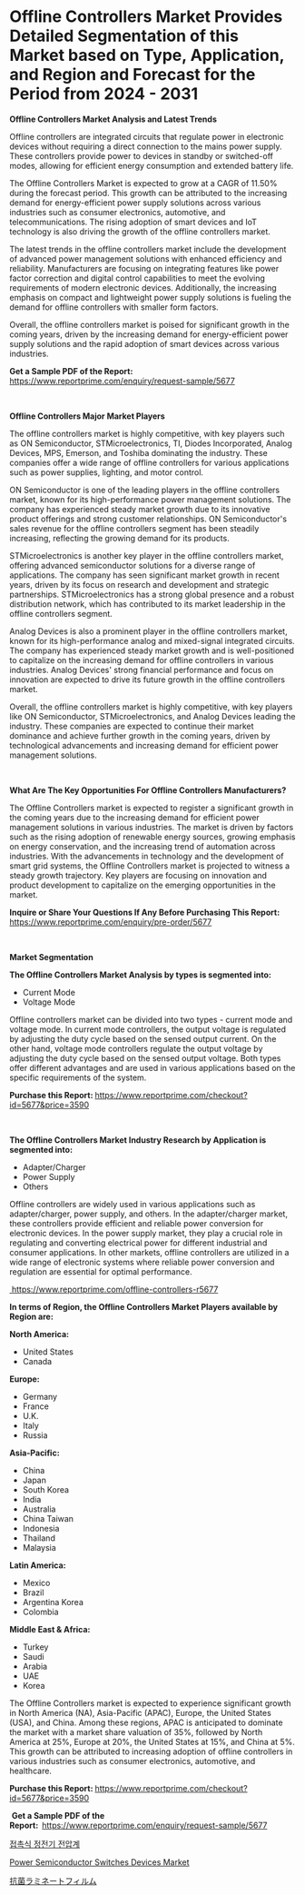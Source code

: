 <p><h1>Offline Controllers Market Provides Detailed Segmentation of this Market based on Type, Application, and Region and Forecast for the Period from 2024 - 2031</h1></p><p><strong>Offline Controllers Market Analysis and Latest Trends</strong></p>
<p><p>Offline controllers are integrated circuits that regulate power in electronic devices without requiring a direct connection to the mains power supply. These controllers provide power to devices in standby or switched-off modes, allowing for efficient energy consumption and extended battery life.</p><p>The Offline Controllers Market is expected to grow at a CAGR of 11.50% during the forecast period. This growth can be attributed to the increasing demand for energy-efficient power supply solutions across various industries such as consumer electronics, automotive, and telecommunications. The rising adoption of smart devices and IoT technology is also driving the growth of the offline controllers market.</p><p>The latest trends in the offline controllers market include the development of advanced power management solutions with enhanced efficiency and reliability. Manufacturers are focusing on integrating features like power factor correction and digital control capabilities to meet the evolving requirements of modern electronic devices. Additionally, the increasing emphasis on compact and lightweight power supply solutions is fueling the demand for offline controllers with smaller form factors.</p><p>Overall, the offline controllers market is poised for significant growth in the coming years, driven by the increasing demand for energy-efficient power supply solutions and the rapid adoption of smart devices across various industries.</p></p>
<p><strong>Get a Sample PDF of the Report:&nbsp;</strong> <a href="https://www.reportprime.com/enquiry/request-sample/5677">https://www.reportprime.com/enquiry/request-sample/5677</a></p>
<p>&nbsp;</p>
<p><strong>Offline Controllers Major Market Players</strong></p>
<p><p>The offline controllers market is highly competitive, with key players such as ON Semiconductor, STMicroelectronics, TI, Diodes Incorporated, Analog Devices, MPS, Emerson, and Toshiba dominating the industry. These companies offer a wide range of offline controllers for various applications such as power supplies, lighting, and motor control.</p><p>ON Semiconductor is one of the leading players in the offline controllers market, known for its high-performance power management solutions. The company has experienced steady market growth due to its innovative product offerings and strong customer relationships. ON Semiconductor's sales revenue for the offline controllers segment has been steadily increasing, reflecting the growing demand for its products.</p><p>STMicroelectronics is another key player in the offline controllers market, offering advanced semiconductor solutions for a diverse range of applications. The company has seen significant market growth in recent years, driven by its focus on research and development and strategic partnerships. STMicroelectronics has a strong global presence and a robust distribution network, which has contributed to its market leadership in the offline controllers segment.</p><p>Analog Devices is also a prominent player in the offline controllers market, known for its high-performance analog and mixed-signal integrated circuits. The company has experienced steady market growth and is well-positioned to capitalize on the increasing demand for offline controllers in various industries. Analog Devices' strong financial performance and focus on innovation are expected to drive its future growth in the offline controllers market.</p><p>Overall, the offline controllers market is highly competitive, with key players like ON Semiconductor, STMicroelectronics, and Analog Devices leading the industry. These companies are expected to continue their market dominance and achieve further growth in the coming years, driven by technological advancements and increasing demand for efficient power management solutions.</p></p>
<p>&nbsp;</p>
<p><strong>What Are The Key Opportunities For Offline Controllers Manufacturers?</strong></p>
<p><p>The Offline Controllers market is expected to register a significant growth in the coming years due to the increasing demand for efficient power management solutions in various industries. The market is driven by factors such as the rising adoption of renewable energy sources, growing emphasis on energy conservation, and the increasing trend of automation across industries. With the advancements in technology and the development of smart grid systems, the Offline Controllers market is projected to witness a steady growth trajectory. Key players are focusing on innovation and product development to capitalize on the emerging opportunities in the market.</p></p>
<p><strong>Inquire or Share Your Questions If Any Before Purchasing This Report:</strong> <a href="https://www.reportprime.com/enquiry/pre-order/5677">https://www.reportprime.com/enquiry/pre-order/5677</a></p>
<p>&nbsp;</p>
<p><strong>Market Segmentation</strong></p>
<p><strong>The Offline Controllers Market Analysis by types is segmented into:</strong></p>
<p><ul><li>Current Mode</li><li>Voltage Mode</li></ul></p>
<p><p>Offline controllers market can be divided into two types - current mode and voltage mode. In current mode controllers, the output voltage is regulated by adjusting the duty cycle based on the sensed output current. On the other hand, voltage mode controllers regulate the output voltage by adjusting the duty cycle based on the sensed output voltage. Both types offer different advantages and are used in various applications based on the specific requirements of the system.</p></p>
<p><strong>Purchase this Report:&nbsp;</strong><a href="https://www.reportprime.com/checkout?id=5677&price=3590">https://www.reportprime.com/checkout?id=5677&price=3590</a></p>
<p>&nbsp;</p>
<p><strong>The Offline Controllers Market Industry Research by Application is segmented into:</strong></p>
<p><ul><li>Adapter/Charger</li><li>Power Supply</li><li>Others</li></ul></p>
<p><p>Offline controllers are widely used in various applications such as adapter/charger, power supply, and others. In the adapter/charger market, these controllers provide efficient and reliable power conversion for electronic devices. In the power supply market, they play a crucial role in regulating and converting electrical power for different industrial and consumer applications. In other markets, offline controllers are utilized in a wide range of electronic systems where reliable power conversion and regulation are essential for optimal performance.</p></p>
<p><a href="https://www.reportprime.com/offline-controllers-r5677">&nbsp;https://www.reportprime.com/offline-controllers-r5677</a></p>
<p><strong>In terms of Region, the Offline Controllers Market Players available by Region are:</strong></p>
<p>
    <p> <strong> North America: </strong>
        <ul>
            <li>United States</li>
            <li>Canada</li>
        </ul>
        </p> 
    <p> <strong> Europe: </strong>
        <ul>
            <li>Germany</li>
            <li>France</li>
            <li>U.K.</li>
            <li>Italy</li>
            <li>Russia</li>
        </ul>
        </p> 
    <p> <strong> Asia-Pacific: </strong>
        <ul>
            <li>China</li>
            <li>Japan</li>
            <li>South Korea</li>
            <li>India</li>
            <li>Australia</li>
            <li>China Taiwan</li>
            <li>Indonesia</li>
            <li>Thailand</li>
            <li>Malaysia</li>
        </ul>
        </p> 
    <p> <strong> Latin America: </strong>
        <ul>
            <li>Mexico</li>
            <li>Brazil</li>
            <li>Argentina Korea</li>
            <li>Colombia</li>
        </ul>
        </p> 
    <p> <strong> Middle East & Africa: </strong>
        <ul>
            <li>Turkey</li>
            <li>Saudi</li>
            <li>Arabia</li>
            <li>UAE</li>
            <li>Korea</li>
        </ul>
    </p>
    </p>
<p><p>The Offline Controllers market is expected to experience significant growth in North America (NA), Asia-Pacific (APAC), Europe, the United States (USA), and China. Among these regions, APAC is anticipated to dominate the market with a market share valuation of 35%, followed by North America at 25%, Europe at 20%, the United States at 15%, and China at 5%. This growth can be attributed to increasing adoption of offline controllers in various industries such as consumer electronics, automotive, and healthcare.</p></p>
<p><strong>Purchase this Report: </strong><a href="https://www.reportprime.com/checkout?id=5677&price=3590">https://www.reportprime.com/checkout?id=5677&price=3590</a></p>
<p>&nbsp;<strong>Get a Sample PDF of the Report:&nbsp;&nbsp;</strong><a href="https://www.reportprime.com/enquiry/request-sample/5677">https://www.reportprime.com/enquiry/request-sample/5677</a></p>
<p><strong></strong></p>
<p><p><a href="https://github.com/vss5505pa7z1p/Market-Research-Report-List-4/blob/main/8656276104599.md">접촉식 정전기 전압계</a></p><p><a href="https://github.com/xphhkedv5/Market-Research-Report-List-1/blob/main/power-semiconductor-switches-devices-market.md">Power Semiconductor Switches Devices Market</a></p><p><a href="https://github.com/pepo3k/Market-Research-Report-List-3/blob/main/879906084327.md">抗菌ラミネートフィルム</a></p></p>